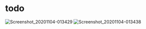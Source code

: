 # todo

![Screenshot_20201104-013429](https://user-images.githubusercontent.com/39945260/98057935-cadc2800-1e43-11eb-917d-9349837b2668.jpg)
![Screenshot_20201104-013438](https://user-images.githubusercontent.com/39945260/98057949-d3346300-1e43-11eb-8e8f-a91c92ae057c.jpg)
